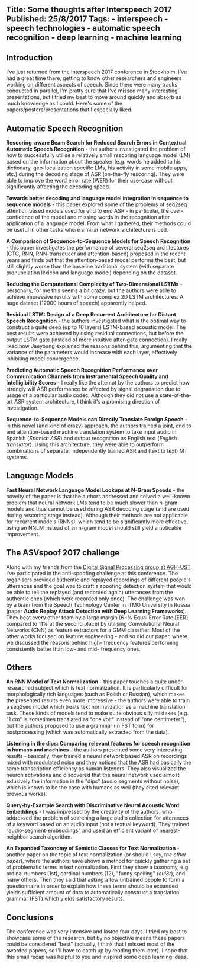 Title: Some thoughts after Interspeech 2017
Published: 25/8/2017
Tags: 
    - interspeech
    - speech technologies
    - automatic speech recognition
    - deep learning
    - machine learning
---


## Introduction

I've just returned from the Interspeech 2017 conference in Stockholm. I've had a great time there, getting to know other researchers and engineers working on different aspects of speech. Since there were many tracks conducted in parallel, I'm pretty sure that I've missed many interesting presentations, but I tried my best to move around quickly and absorb as much knowledge as I could. Here's some of the papers/posters/presentations that I especially liked.

## Automatic Speech Recognition

**Rescoring-aware Beam Search for Reduced Search Errors in Contextual Automatic Speech Recognition** - the authors investigated the problem of how to successfully utilise a relatively small rescoring language model (LM) based on the information about the speaker (e.g. words he added to his dictionary, geo-localization specific LMs, his activity in some mobile apps, etc.) during the decoding stage of ASR (on-the-fly rescoring). They were able to improve the word error rate (WER) for their use-case without significantly affecting the decoding speed.

**Towards better decoding and language model integration in sequence to sequence models** - this paper explored some of the problems of seq2seq attention based models used for end to end ASR - in particular, the over-confidence of the model and missing words in the recognition after application of a language model. From what I gathered, their methods could be useful in other tasks where similiar network architecture is ued.

**A Comparison of Sequence-to-Sequence Models for Speech Recognition** - this paper investigates the performance of several seq2seq architectures (CTC, RNN, RNN-transducer and attention-based) proposed in the recent years and finds out that the attention-based model performs the best, but still slightly worse than the baseline traditional system (with separate pronunciation lexicon and language model) depending on the dataset.

**Reducing the Computational Complexity of Two-Dimensional LSTMs** - personally, for me this seems a bit crazy, but the authors were able to achieve impressive results with some complex 2D LSTM architectures. A huge dataset (12000 hours of speech) apparently helped.

**Residual LSTM: Design of a Deep Recurrent Architecture for Distant Speech Recognition** - the authors investigated what is the optimal way to construct a quite deep (up to 10 layers) LSTM-based acoustic model. The best results were achieved by using residual connections, but before the output LSTM gate (instead of more intuitive after-gate connection). I really liked how Jaeyoung explained the reasons behind this, argumenting that the variance of the parameters would increase with each layer, effectively inhibiting model convergence.

**Predicting Automatic Speech Recognition Performance over Communication Channels from Instrumental Speech Quality and Intelligibility Scores** - I really like the attempt by the authors to predict how strongly will ASR performance be affected by signal degradation due to usage of a particular audio codec. Although they did not use a state-of-the-art ASR system architecture, I think it's a promising direction of investigation.

**Sequence-to-Sequence Models can Directly Translate Foreign Speech** - in this novel (and kind of crazy) approach, the authors trained a joint, end to end attention-based machine translation system to take input audio in Spanish (_Spanish ASR_) and output recognition as English text (_English translator_). Using this architecture, they were able to outperform combinations of separate, independently trained ASR and (text to text) MT systems.

## Language Models

**Fast Neural Network Language Model Lookups at N-Gram Speeds** - the novelty of the paper is that the authors addressed and solved a well-known problem that neural network LMs tend to be much slower than n-gram models and thus cannot be used during ASR decoding stage (and are used during rescoring stage instead). Although their methods are not applicable for recurrent models (RNNs), which tend to be significantly more effective, using an NNLM instead of an n-gram model should still yield a noticable improvement.

## The ASVspoof 2017 challenge

Along with my friends from the [Digital Signal Processing group at AGH-UST](http://dsp.agh.edu.pl), I've participated in the anti-spoofing challenge at this conference. The organisers provided authentic and replayed recordings of different people's utterances and the goal was to craft a spoofing detection system that would be able to tell the replayed (and recorded again) utterances from the authentic ones (which were recorded only once). The challenge was won by a team from the Speech Technology Center in ITMO University in Russia (paper **Audio Replay Attack Detection with Deep Learning Frameworks**). They beat every other team by a large margin (6~% Equal Error Rate [EER] compared to 11% at the second place) by utilising Convolutional Neural Networks (CNN) as feature extractors for a GMM classifier. Most of the other works focused on feature engineering - and so did our paper, where we discussed the reasons behind high- frequency features performing consistently better than low- and mid- frequency ones.

## Others

**An RNN Model of Text Normalization** - this paper touches a quite under-researched subject which is text normalization. It is particularly difficult for morphologically rich languages (such as Polish or Russian), which makes the presented results even more impressive - the authors were able to train a seq2seq model which treats text normalization as a machine translation task. These kinds of models tend to make quite obvious silly mistakes (e.g. "1 cm" is sometimes translated as "one volt" instead of "one centimeter"), but the authors proposed to use a grammar (in FST form) for postprocessing (which was automatically extracted from the data).

**Listening in the dips: Comparing relevant features for speech recognition in humans and machines** - the authors presented some very interesting results - basically, they trained a neural network based ASR on recordings mixed with modulated noise and they noticed that the ASR had basically the same transcription efficiency as human listeners. They also visualized the neuron activations and discovered that the neural network used almost exlusively the information in the "dips" (audio segments without noise), which is known to be the case with humans as well (they cited relevant previous works).

**Query-by-Example Search with Discriminative Neural Acoustic Word Embeddings** - I was impressed by the creativity of the authors, who addressed the problem of searching a large audio collection for utterances of a keyword based on an audio input (not a textual keyword). They trained "audio-segment-embeddings" and used an efficient variant of nearest-neighbor search algorithm.

**An Expanded Taxonomy of Semiotic Classes for Text Normalization** - another paper on the topic of text normalization (or should I say, _the other paper_), where the authors have shown a method for quickly gathering a set of problematic terms in text normalization. First they show a taxonomy, e.g. ordinal numbers (1st), cardinal numbers (12), "funny spelling" (_cul8r_), and many others. Then they said that asking a few untrained people to form a questionnaire in order to explain how these terms should be expanded yields sufficient amount of data to automatically construct a translation grammar (FST) which yields satisfactory results.

## Conclusions

The conference was very intensive and lasted four days. I tried my best to showcase some of the research, but by no objective means these papers could be considered "best" (actually, I think that I missed most of the awarded papers, so I'll have to catch up by reading them later). I hope that this small recap was helpful to you and inspired some deep learning ideas.